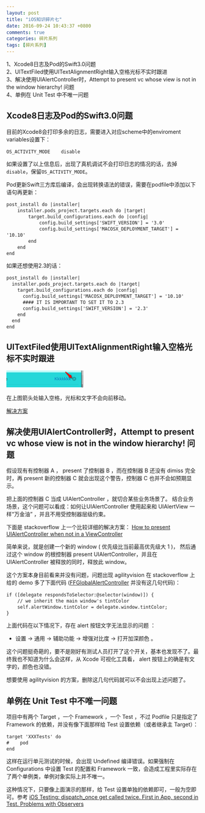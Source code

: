 ```yaml
---
layout: post
title: "iOS知识碎片七"
date: 2016-09-24 10:43:37 +0800
comments: true
categories: 碎片系列
tags: [碎片系列]
---
```

1、Xcode8日志及Pod的Swift3.0问题 <br>
2、UITextFiled使用UITextAlignmentRight输入空格光标不实时跟进 <br>
3、解决使用UIAlertController时，Attempt to present vc whose view is not in the window hierarchy! 问题 <br>
4、单例在 Unit Test 中不唯一问题<br>

<!--more-->

## Xcode8日志及Pod的Swift3.0问题

目前的Xcode8会打印多余的日志，需要进入对应scheme中的enviroment variables设置下：

```
OS_ACTIVITY_MODE    disable
```

如果设置了以上信息后，出现了真机调试不会打印日志的情况的话，去掉`disable`，保留`OS_ACTIVITY_MODE`。

Pod更新Swift三方库后编译，会出现转换语法的错误，需要在podfile中添加以下语句再更新：

```
post_install do |installer|
    installer.pods_project.targets.each do |target|
        target.build_configurations.each do |config|
            config.build_settings['SWIFT_VERSION'] = '3.0'
            config.build_settings['MACOSX_DEPLOYMENT_TARGET'] = '10.10'
        end
    end
end
```
如果还想使用2.3的话：

```
post_install do |installer|
  installer.pods_project.targets.each do |target|
    target.build_configurations.each do |config|
      config.build_settings['MACOSX_DEPLOYMENT_TARGET'] = '10.10'
      #### IT IS IMPORTANT TO SET IT TO 2.3
      config.build_settings['SWIFT_VERSION'] = '2.3' 
    end
  end
end
```

## UITextFiled使用UITextAlignmentRight输入空格光标不实时跟进

![](/images/Snip20170205_2.png)

在上图箭头处输入空格，光标和文字不会向前移动。

[解决方案](http://stackoverflow.com/questions/19569688/right-aligned-uitextfield-spacebar-does-not-advance-cursor-in-ios-7)


## 解决使用UIAlertController时，Attempt to present vc whose view is not in the window hierarchy! 问题

假设现有有控制器 A ， present 了控制器 B ，而在控制器 B 还没有 dimiss 完全时，再 present 新的控制器 C 就会出现这个警告，控制器 C 也并不会如预期显示。

把上面的控制器 C 当成 UIAlertController ，就切合某些业务场景了。 结合业务场景，这个问题可以看成：如何让UIAlertController 使用起来和 UIAlertView 一样“万金油” ，并且不用受控制器层级约束。

下面是 stackoverflow 上一个比较详细的解决方案：
[How to present UIAlertController when not in a ViewController](http://stackoverflow.com/questions/26554894/how-to-present-uialertcontroller-when-not-in-a-view-controller)

简单来说，就是创建一个新的 window ( 优先级比当前最高优先级大 1 )， 然后通过这个 window 的根控制器 present UIAlertController，并且在 UIAlertController 被释放的同时，释放此 window。

这个方案本身目前看来并没有问题，问题出现 agilityvision 在 stackoverflow 上给的 demo 多了下面代码 ([FFGlobalAlertController](https://github.com/agilityvision/FFGlobalAlertController) 并没有这几句代码)：

```objc
if ([delegate respondsToSelector:@selector(window)]) {
	// we inherit the main window's tintColor
	self.alertWindow.tintColor = delegate.window.tintColor;
}

```

上面代码在以下情况下，存在 alert 按钮文字无法显示的问题 ：

- 设置 -> 通用 -> 辅助功能 -> 增强对比度 -> 打开加深颜色 。

这个问题挺奇葩的，要不是刚好有测试人员打开了这个开关，基本也发现不了。最终我也不知道为什么会这样，从 Xcode 可视化工具看， alert 按钮上的确是有文字的，颜色也没错。

想要使用 agilityvision 的方案，删除这几句代码就可以不会出现上述问题了。

## 单例在 Unit Test 中不唯一问题

项目中有两个 Target ，一个 Framework ，一个 Test ，不过 Podfile 只是指定了 Framework 的依赖，并没有像下面那样给 Test 设置依赖（或者继承主 Target）：

```
target 'XXXTests' do
#    pod 
end
```
这样在运行单元测试的时候，会出现 Undefined 编译错误。如果强制在 Configurations 中设置 Test 的配置和 Framework 一致，会造成工程里实际存在了两个单例类，单例对象实际上并不唯一。

这种情况下，只要像上面演示的那样，给 Test 设置单独的依赖即可，一般为空即可。参考 [iOS Testing: dispatch_once get called twice. First in App, second in Test. Problems with Observers](https://stackoverflow.com/questions/21014843/ios-testing-dispatch-once-get-called-twice-first-in-app-second-in-test-probl)



